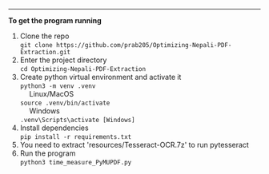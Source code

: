 ---
  
**To get the program running**  
1. Clone the repo  
`git clone https://github.com/prab205/Optimizing-Nepali-PDF-Extraction.git`  
2. Enter the project directory  
`cd Optimizing-Nepali-PDF-Extraction`  
3. Create python virtual environment and activate it  
`python3 -m venv .venv`  
&emsp; Linux/MacOS  
`source .venv/bin/activate`  
&emsp; Windows  
`.venv\Scripts\activate [Windows]`  
4. Install dependencies  
`pip install -r requirements.txt`   
5. You need to extract 'resources/Tesseract-OCR.7z' to run pytesseract  
6. Run the program  
`python3 time_measure_PyMUPDF.py`  
